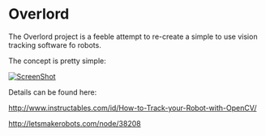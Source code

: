 Overlord
========

The Overlord project is a feeble attempt to re-create a simple to use vision tracking software fo robots.

The concept is pretty simple:








[![ScreenShot](https://i1.ytimg.com/vi/WyMZ6iGWpj4/mqdefault.jpg)](https://www.youtube.com/watch?v=WyMZ6iGWpj4)

Details can be found here:

http://www.instructables.com/id/How-to-Track-your-Robot-with-OpenCV/

http://letsmakerobots.com/node/38208
